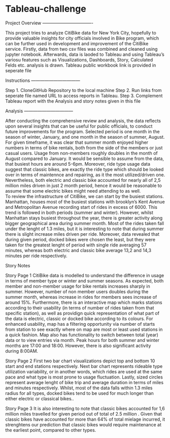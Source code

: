 # Tableau-challenge

Project Overview
———————————-

This project tries to analyze CitiBike data for New York City, hopefully to provide valuable insights for city officials involved in Bike program, which can be further used in development and improvement of the CitiBike service. Firstly, data from two csv files was combined and cleaned using jupyter notebook. Afterwards, data is laoded to Tableau and using Tableau’s variosu features such as Visualizations, Dashboards, Story, Calculated Felds etc. analysis is drawn. Tableau public workbook link is provided in seperate file 

Instructions 
———————————

Step 1. CloneGitHub Repository to the local machine
Step 2. Run links from seperate file named URL to access reports in Tableau.
Step 3. Complement Tableau report with the Analysis and story notes given in this file


Analysis
———————————


After conducting the comprehensive review and analysis, the data reflects upon several insights that can be useful for public officials, to conduct future improvements for the program.  Selected period is one month in the season of winter, January, and one month in the season of summer, August.  For given timeframe, it was clear that summer month enjoyed higher numbers in terms of bike rentals, both from the side of the members or just casual users. Usage from non-members roughly doubles in the month of August compared to January. It would be sensible to assume from the data, that busiest hours are around 5-6pm. Moreover, ride type usage data suggest that classic bikes, are exactly the ride type which should be looked over in terms of maintennce and repairing, as it the most utilized/driven one. Nevertheless, both electric and classic bike accounted for nearly all of 2,5 million miles driven in just 2 month period, hence it would be reasonable to assume that some electric bikes might need attending to as well.  
To review the infrastructure of CitiBike, we can start by the busiest stations. Manhattan, houses most of the busiest stations with brooklyn’s Kent Avenue and Metropolitan Avenue recording start of rides in excess of 6000. This trend is followed in both periods (summer and winter). However, whilst Manhattan stays busiest throughout the year, there is greater activity along bigger geographical area during summer month. 
Most of the rides taken fall under the lenght of 1.3 miles, but it is interesting to note that during summer there is slight increase miles driven per ride. Moreover, data revealed that during given period, docked bikes were chosen the least, but they were taken for the greatest lenght of period with single ride averaging 57 minutes, whereas both electric and classic bike average 13,2 and 14,3 minutes per ride respectively.

Story Notes

Story Page 1
CitiBike data is modelled to understand the difference in usage in terms of member type or winter and summer seasons. As expected, both member and non-member usage for bike rentals increases sharply in summer. However, number of non member users doubles during the summer month, whereas increase in rides for members sees increase of around 15%. Furthermore, there is an interactive map which marks stations according to their usability (in terms of number of rides taken from that specific station), as well as providign quick representation of what part of the data is electric, classic or docked bike according to its colours. For enhanced usability, map has a filtering opportunity via number of starts from station to see  exactly where on map are most or least used stations in a quick fashion. Map also has functionality to switch between total (year) data or to view entries via month. Peak hours for both summer and winter months are 17:00 and 18:00.  However, there is also significant activity during 8:00AM. 

Story Page 2
First two bar chart visualizations depict top and bottom 10 start  and end stations respectively. Next bar chart represents rideable type utilization variability, or in another words, which rides are used at the same pace and what type is most prone to usage fluctuation. Lastly, sized circles represent average lenght of bike trip and average duration in terms of miles and minutes respectively. Whilst, most of the data falls within 1.3 miles radius for all types, docked  bikes tend to be used for much longer than either electric or classical bikes.. 
 
Story Page 3
It is also interesting to note that classic bikes accounted for 1,6 million miles travelled for given period out of total of 2.5 million . Given that classic bikes have accounted for more than 64% of total mielage incurred, it strenghtens our prediction that classic bikes would require maintenance at the earliest point, compared to other types.
